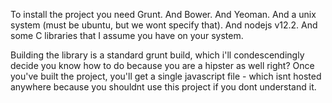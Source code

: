 To install the project you need Grunt. And Bower. And Yeoman. And a unix system
(must be ubuntu, but we wont specify that). And nodejs v12.2. And some C
libraries that I assume you have on your system. 

Building the library is a standard grunt build, which i'll condescendingly
decide you know how to do because you are a hipster as well right? Once you've
built the project, you'll get a single javascript file - which isnt hosted
anywhere because you shouldnt use this project if you dont understand it.


